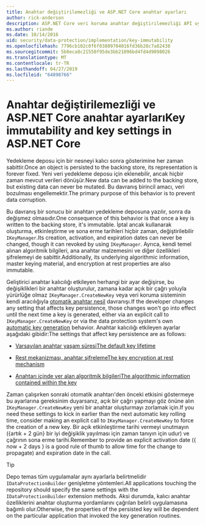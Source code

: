 ```yaml
---
title: Anahtar değiştirilemezliği ve ASP.NET Core anahtar ayarları
author: rick-anderson
description: ASP.NET Core veri koruma anahtar değiştirilemezliği API uygulama ayrıntıları öğrenin.
ms.author: riande
ms.date: 10/14/2016
uid: security/data-protection/implementation/key-immutability
ms.openlocfilehash: 7796cb102c0f6f03809704016fd36b28c7a82438
ms.sourcegitcommit: 5b0eca8c21550f95de3bb21096bd4fd4d9098026
ms.translationtype: MT
ms.contentlocale: tr-TR
ms.lasthandoff: 04/27/2019
ms.locfileid: "64898766"
---
```

# <a name="key-immutability-and-key-settings-in-aspnet-core"></a><span data-ttu-id="69974-103">Anahtar değiştirilemezliği ve ASP.NET Core anahtar ayarları</span><span class="sxs-lookup"><span data-stu-id="69974-103">Key immutability and key settings in ASP.NET Core</span></span>

<span data-ttu-id="69974-104">Yedekleme deposu için bir nesneyi kalıcı sonra gösterimine her zaman sabittir.</span><span class="sxs-lookup"><span data-stu-id="69974-104">Once an object is persisted to the backing store, its representation is forever fixed.</span></span> <span data-ttu-id="69974-105">Yeni veri yedekleme deposu için eklenebilir, ancak hiçbir zaman mevcut verileri dönüşür.</span><span class="sxs-lookup"><span data-stu-id="69974-105">New data can be added to the backing store, but existing data can never be mutated.</span></span> <span data-ttu-id="69974-106">Bu davranış birincil amacı, veri bozulması engellemektir.</span><span class="sxs-lookup"><span data-stu-id="69974-106">The primary purpose of this behavior is to prevent data corruption.</span></span>

<span data-ttu-id="69974-107">Bu davranış bir sonucu bir anahtarı yedekleme deposuna yazılır, sonra da değişmez olmasıdır.</span><span class="sxs-lookup"><span data-stu-id="69974-107">One consequence of this behavior is that once a key is written to the backing store, it's immutable.</span></span> <span data-ttu-id="69974-108">İptal ancak kullanarak oluşturma, etkinleştirme ve sona erme tarihleri hiçbir zaman, değiştirilebilir `IKeyManager`.</span><span class="sxs-lookup"><span data-stu-id="69974-108">Its creation, activation, and expiration dates can never be changed, though it can revoked by using `IKeyManager`.</span></span> <span data-ttu-id="69974-109">Ayrıca, kendi temel alınan algoritmik bilgileri, ana anahtar malzemesini ve diğer özellikleri şifrelemeyi de sabittir.</span><span class="sxs-lookup"><span data-stu-id="69974-109">Additionally, its underlying algorithmic information, master keying material, and encryption at rest properties are also immutable.</span></span>

<span data-ttu-id="69974-110">Geliştirici anahtar kalıcılığı etkileyen herhangi bir ayar değişirse, bu değişiklikleri bir anahtar oluşturulur, zamana kadar açık bir çağrı yoluyla yürürlüğe olmaz `IKeyManager.CreateNewKey` veya veri koruma sisteminin kendi aracılığıyla [otomatik anahtar nesil](xref:security/data-protection/implementation/key-management#data-protection-implementation-key-management) davranışı.</span><span class="sxs-lookup"><span data-stu-id="69974-110">If the developer changes any setting that affects key persistence, those changes won't go into effect until the next time a key is generated, either via an explicit call to `IKeyManager.CreateNewKey` or via the data protection system's own [automatic key generation](xref:security/data-protection/implementation/key-management#data-protection-implementation-key-management) behavior.</span></span> <span data-ttu-id="69974-111">Anahtar kalıcılığı etkileyen ayarlar aşağıdaki gibidir:</span><span class="sxs-lookup"><span data-stu-id="69974-111">The settings that affect key persistence are as follows:</span></span>

* [<span data-ttu-id="69974-112">Varsayılan anahtar yaşam süresi</span><span class="sxs-lookup"><span data-stu-id="69974-112">The default key lifetime</span></span>](xref:security/data-protection/implementation/key-management#data-protection-implementation-key-management)

* [<span data-ttu-id="69974-113">Rest mekanizması, anahtar şifreleme</span><span class="sxs-lookup"><span data-stu-id="69974-113">The key encryption at rest mechanism</span></span>](xref:security/data-protection/implementation/key-encryption-at-rest)

* [<span data-ttu-id="69974-114">Anahtarı içinde yer alan algoritmik bilgileri</span><span class="sxs-lookup"><span data-stu-id="69974-114">The algorithmic information contained within the key</span></span>](xref:security/data-protection/configuration/overview#changing-algorithms-with-usecryptographicalgorithms)

<span data-ttu-id="69974-115">Zaman çalışırken sonraki otomatik anahtarı'den önceki etkisini göstermeye bu ayarlarına gereksinim duyarsanız, açık bir çağrı yapmayı göz önüne alın `IKeyManager.CreateNewKey` yeni bir anahtar oluşturmayı zorlamak için.</span><span class="sxs-lookup"><span data-stu-id="69974-115">If you need these settings to kick in earlier than the next automatic key rolling time, consider making an explicit call to `IKeyManager.CreateNewKey` to force the creation of a new key.</span></span> <span data-ttu-id="69974-116">Bir açık etkinleştirme tarihi vermeyi unutmayın ({artık + 2 gün} bir iyi değişiklik yayılması için zaman tanıyın için udur) ve çağrının sona erme tarihi.</span><span class="sxs-lookup"><span data-stu-id="69974-116">Remember to provide an explicit activation date ({ now + 2 days } is a good rule of thumb to allow time for the change to propagate) and expiration date in the call.</span></span>

>[!TIP]
> <span data-ttu-id="69974-117">Depo temas tüm uygulamalar aynı ayarlarla belirtmelidir `IDataProtectionBuilder` genişletme yöntemleri.</span><span class="sxs-lookup"><span data-stu-id="69974-117">All applications touching the repository should specify the same settings with the `IDataProtectionBuilder` extension methods.</span></span> <span data-ttu-id="69974-118">Aksi durumda, kalıcı anahtar özelliklerini anahtar oluşturma yordamlarını çağrılan belirli uygulamasına bağımlı olur.</span><span class="sxs-lookup"><span data-stu-id="69974-118">Otherwise, the properties of the persisted key will be dependent on the particular application that invoked the key generation routines.</span></span>
